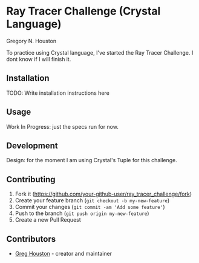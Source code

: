 # Ray Tracer Challenge (Crystal Language)

Gregory N. Houston

To practice using Crystal language, I've started the Ray Tracer Challenge.  I dont know if I will finish it.

## Installation

TODO: Write installation instructions here

## Usage

Work In Progress: just the specs run for now.

## Development

Design: for the moment I am using Crystal's Tuple for this challenge.

## Contributing

1. Fork it (<https://github.com/your-github-user/ray_tracer_challenge/fork>)
2. Create your feature branch (`git checkout -b my-new-feature`)
3. Commit your changes (`git commit -am 'Add some feature'`)
4. Push to the branch (`git push origin my-new-feature`)
5. Create a new Pull Request

## Contributors

- [Greg Houston](https://github.com/ghouston) - creator and maintainer
